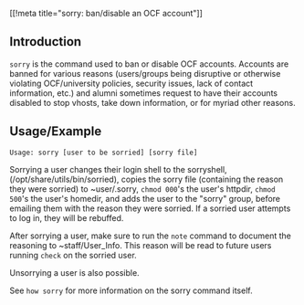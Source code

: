 [[!meta title="sorry: ban/disable an OCF account"]]

## Introduction

`sorry` is the command used to ban or disable OCF accounts. Accounts are banned 
for various reasons (users/groups being disruptive or otherwise violating 
OCF/university policies, security issues, lack of contact information, etc.) 
and alumni sometimes request to have their accounts disabled to stop vhosts, 
take down information, or for myriad other reasons.

## Usage/Example

    Usage: sorry [user to be sorried] [sorry file]

Sorrying a user changes their login shell to the sorryshell, 
(/opt/share/utils/bin/sorried), copies the sorry file (containing the reason 
they were sorried) to ~user/.sorry, `chmod 000`'s the user's httpdir, `chmod 
500`'s the user's homedir, and adds the user to the "sorry" group, before 
emailing them with the reason they were sorried. If a sorried user attempts to 
log in, they will be rebuffed.

After sorrying a user, make sure to run the `note` command to document the 
reasoning to ~staff/User_Info. This reason will be read to future users running 
`check` on the sorried user. 

Unsorrying a user is also possible.

See `how sorry` for more information on the sorry command itself.
